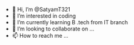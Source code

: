 - 👋 Hi, I’m @SatyamT321
- 👀 I’m interested in coding
- 🌱 I’m currently learning B .tech from IT branch
- 💞️ I’m looking to collaborate on ...
- 📫 How to reach me ...

<!---
SatyamT321/SatyamT321 is a ✨ special ✨ repository because its `README.md` (this file) appears on your GitHub profile.
You can click the Preview link to take a look at your changes.
--->
